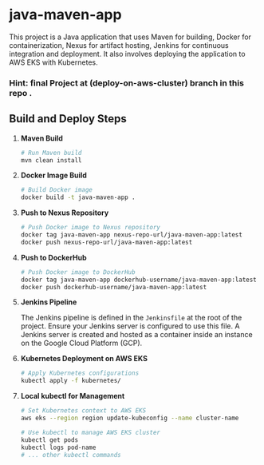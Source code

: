 # java-maven-app

This project is a Java application that uses Maven for building, Docker for containerization, Nexus for artifact hosting, Jenkins for continuous integration and deployment. It also involves deploying the application to AWS EKS with Kubernetes.

### Hint: final Project at  (deploy-on-aws-cluster) branch in this repo .
## Build and Deploy Steps

1. **Maven Build**

    ```bash
    # Run Maven build
    mvn clean install
    ```

2. **Docker Image Build**

    ```bash
    # Build Docker image
    docker build -t java-maven-app .
    ```

3. **Push to Nexus Repository**

    ```bash
    # Push Docker image to Nexus repository
    docker tag java-maven-app nexus-repo-url/java-maven-app:latest
    docker push nexus-repo-url/java-maven-app:latest
    ```

4. **Push to DockerHub**

    ```bash
    # Push Docker image to DockerHub
    docker tag java-maven-app dockerhub-username/java-maven-app:latest
    docker push dockerhub-username/java-maven-app:latest
    ```

5. **Jenkins Pipeline**

    The Jenkins pipeline is defined in the `Jenkinsfile` at the root of the project. Ensure your Jenkins server is configured to use this file.
    A Jenkins server is created and hosted as a container inside an instance on the Google Cloud Platform (GCP).

7. **Kubernetes Deployment on AWS EKS**

    ```bash
    # Apply Kubernetes configurations
    kubectl apply -f kubernetes/
    ```

8. **Local kubectl for Management**

    ```bash
    # Set Kubernetes context to AWS EKS
    aws eks --region region update-kubeconfig --name cluster-name

    # Use kubectl to manage AWS EKS cluster
    kubectl get pods
    kubectl logs pod-name
    # ... other kubectl commands
    ```
